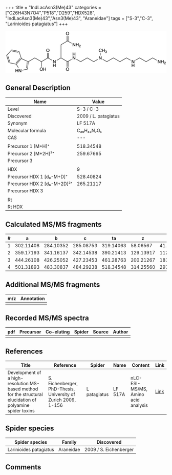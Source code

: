 +++
title = "IndLacAsn3(Me)43"
categories = ["C26H43N7O4","P518","D259","HDX528",
"IndLacAsn3(Me)43","Asn3(Me)43",
"Araneidae"]
tags = ["S-3","C-3",
"Larinioides patagiatus"]
+++

![](/img/IndLacAsn3(Me)43.png)

## General Description

| Name                        | Value                |
|-----------------------------|----------------------|
| Level                       | S-3 / C-3                   |
| Discovered                  | 2009 / L. patagiatus |
| Synonym                     | LF 517A              |
| Molecular formula           | C₂₆H₄₃N₇O₄           |
| CAS                         | ---                  |
|                             |                      |
| Precursor 1 [M+H]⁺          | 518.34548            |
| Precursor 2 [M+2H]²⁺        | 259.67665            |
| Precursor 3                 |                      |
|                             |                      |
| HDX                         | 9                    |
| Precursor HDX 1 [d₉-M+D]⁺   | 528.40824            |
| Precursor HDX 2 [d₉-M+2D]²⁺ | 265.21117            |
| Precursor HDX 3             |                      |
|                             |                      |
| Rt                          |                      |
| Rt HDX                      |                      |

## Calculated MS/MS fragments

| # | a         | b         | c         | ta        | z         | y         | tz        |
|---|-----------|-----------|-----------|-----------|-----------|-----------|-----------|
| 1 | 302.11408 | 284.10352 | 285.08753 | 319.14063 | 58.06567  | 41.03912  | 75.09222  |
| 2 | 359.17193 | 341.16137 | 342.14538 | 390.21413 | 129.13917 | 112.11262 | 160.18137 |
| 3 | 444.26108 | 426.25052 | 427.23453 | 461.28763 | 200.21267 | 183.18612 | 217.23922 |
| 4 | 501.31893 | 483.30837 | 484.29238 | 518.34548 | 314.25560 | 297.22905 | 331.28215 |

## Additional MS/MS fragments

| m/z       | Annotation |
|-----------|------------|
|           |            |

## Recorded MS/MS spectra

| pdf | Precursor | Co-eluting | Spider | Source | Author |
|-----|-----------|------------|--------|--------|--------|
|     |           |            |        |        |        |

## References

| Title                                                                                                      | Reference                                                     | Spider       | Name    | Content                            | Link                                                               |
|------------------------------------------------------------------------------------------------------------|---------------------------------------------------------------|--------------|---------|------------------------------------|--------------------------------------------------------------------|
| Development of a high-resolution MS-based method for the structural elucidation of polyamine spider toxins | S. Eichenberger, PhD-Thesis, University of Zurich 2009, 1-156 | L patagiatus | LF 517A | nLC-ESI-MS/MS, Amino acid analysis | [Link](https://www.zora.uzh.ch/id/eprint/12787/1/Eichenberger.pdf) |

## Spider species

| Spider species         | Family    | Discovered             |
|------------------------|-----------|------------------------|
| Larinioides patagiatus | Araneidae | 2009 / S. Eichenberger |

## Comments